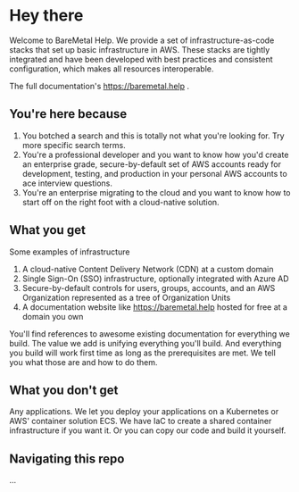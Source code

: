 # Hey there

Welcome to BareMetal Help. We provide a set of infrastructure-as-code stacks that set up basic infrastructure in AWS. These stacks are tightly integrated and have been developed with best practices and consistent configuration, which makes all resources interoperable.

The full documentation's https://baremetal.help .

## You're here because

1. You botched a search and this is totally not what you're looking for. Try more specific search terms.
1. You're a professional developer and you want to know how you'd create an enterprise grade, secure-by-default set of AWS accounts ready for development, testing, and production in your personal AWS accounts to ace interview questions.
1. You're an enterprise migrating to the cloud and you want to know how to start off on the right foot with a cloud-native solution.

## What you get

Some examples of infrastructure

1. A cloud-native Content Delivery Network (CDN) at a custom domain
1. Single Sign-On (SSO) infrastructure, optionally integrated with Azure AD
1. Secure-by-default controls for users, groups, accounts, and an AWS Organization represented as a tree of Organization Units
1. A documentation website like https://baremetal.help hosted for free at a domain you own

You'll find references to awesome existing documentation for everything we build. The value we add is unifying everything you'll build. And everything you build will work first time as long as the prerequisites are met. We tell you what those are and how to do them.

## What you don't get

Any applications. We let you deploy your applications on a Kubernetes or AWS' container solution ECS. We have IaC to create a shared container infrastructure if you want it. Or you can copy our code and build it yourself.  

## Navigating this repo

...
